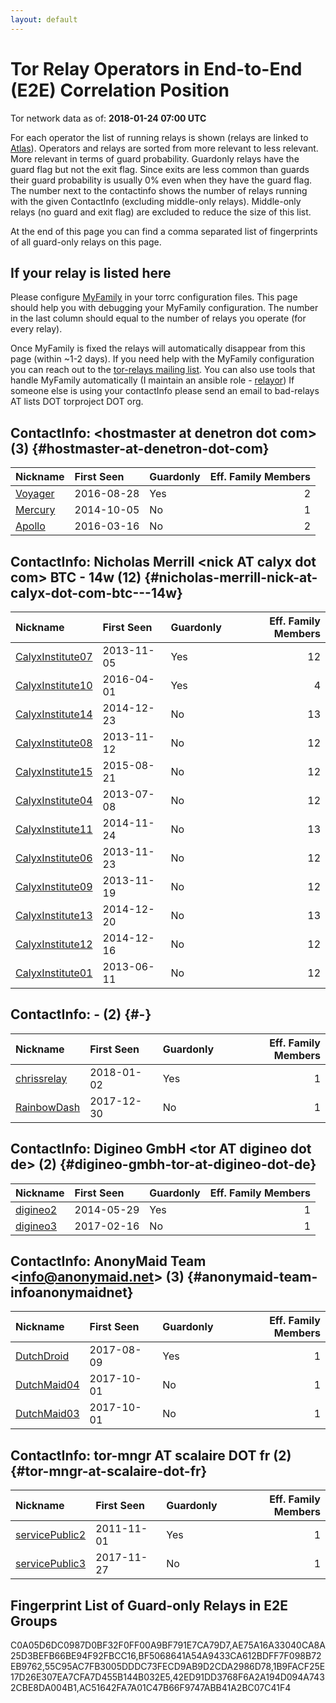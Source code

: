 ```yaml
---
layout: default
---
```



# Tor Relay Operators in End-to-End (E2E) Correlation Position

Tor network data as of: **2018-01-24 07:00 UTC**

For each operator the list of running relays is shown (relays are linked to [Atlas](https://atlas.torproject.org)).
Operators and relays are sorted from more relevant to less relevant. More relevant in terms of guard probability.
Guardonly relays have the guard flag but not the exit flag.
Since exits are less common than guards their guard probability is usually 0% even when they have the guard flag.
The number next to the contactinfo shows the number of relays running with the given ContactInfo (excluding middle-only relays).
Middle-only relays (no guard and exit flag) are excluded to reduce the size of this list.

At the end of this page you can find a comma separated list of fingerprints of all guard-only relays on this page.

## If your relay is listed here
Please configure [MyFamily](https://www.torproject.org/docs/tor-manual.html.en#MyFamily) in your torrc configuration files.
This page should help you with debugging your MyFamily configuration. The number in the last column should equal to the number of
relays you operate (for every relay).

Once MyFamily is fixed the relays will automatically disappear from this page (within ~1-2 days).
If you need help with the MyFamily configuration you can reach out to the
[tor-relays mailing list](https://lists.torproject.org/cgi-bin/mailman/listinfo/tor-relays).
You can also use tools that handle MyFamily automatically (I maintain an ansible role - 
[relayor](https://medium.com/@nusenu/deploying-tor-relays-with-ansible-6612593fa34d))
If someone else is using your contactInfo please send an email to bad-relays AT lists DOT torproject DOT org.


## ContactInfo: &lt;hostmaster at denetron dot com&gt; (3) {#hostmaster-at-denetron-dot-com}

| Nickname                                                                                  | First Seen   | Guardonly   |   Eff. Family Members |
|:------------------------------------------------------------------------------------------|:-------------|:------------|----------------------:|
| [Voyager](https://atlas.torproject.org/#details/AE75A16A33040CA8A25D3BEFB66BE94F92FBCC16) | 2016-08-28   | Yes         |                     2 |
| [Mercury](https://atlas.torproject.org/#details/484CEAF51A37EC992645FB6257B2EBC4AE20D9B7) | 2014-10-05   | No          |                     1 |
| [Apollo](https://atlas.torproject.org/#details/9A630383897133B05DB56532ECC91214CF195F68)  | 2016-03-16   | No          |                     2 |

## ContactInfo: Nicholas Merrill &lt;nick AT calyx dot com&gt; BTC - 14w (12) {#nicholas-merrill-nick-at-calyx-dot-com-btc---14w}

| Nickname                                                                                           | First Seen   | Guardonly   |   Eff. Family Members |
|:---------------------------------------------------------------------------------------------------|:-------------|:------------|----------------------:|
| [CalyxInstitute07](https://atlas.torproject.org/#details/1B9FACF25E17D26E307EA7CFA7D455B144B032E5) | 2013-11-05   | Yes         |                    12 |
| [CalyxInstitute10](https://atlas.torproject.org/#details/42ED91DD3768F6A2A194D094A7432CBE8DA004B1) | 2016-04-01   | Yes         |                     4 |
| [CalyxInstitute14](https://atlas.torproject.org/#details/0011BD2485AD45D984EC4159C88FC066E5E3300E) | 2014-12-23   | No          |                    13 |
| [CalyxInstitute08](https://atlas.torproject.org/#details/0B5E5E70FFEA9C7F9FFD13B8E16916A608F3E9EB) | 2013-11-12   | No          |                    12 |
| [CalyxInstitute15](https://atlas.torproject.org/#details/47E49319DD67784F1E65B5793371BE467365979E) | 2015-08-21   | No          |                    12 |
| [CalyxInstitute04](https://atlas.torproject.org/#details/501B3DBF250B094A05CA5DBC424AD4C3D46721A2) | 2013-07-08   | No          |                    12 |
| [CalyxInstitute11](https://atlas.torproject.org/#details/6C143720FFF8469EF6A5C5B4066366340CF6C0D1) | 2014-11-24   | No          |                    13 |
| [CalyxInstitute06](https://atlas.torproject.org/#details/6F4E9FD00D4251D98BE96FB1AA546FE34676A95B) | 2013-11-23   | No          |                    12 |
| [CalyxInstitute09](https://atlas.torproject.org/#details/7761DDC7EB1BE26D4155F74A15F12C32A36FE0F2) | 2013-11-19   | No          |                    12 |
| [CalyxInstitute13](https://atlas.torproject.org/#details/A7C7EB2A0DFB2E3FFFC12B7756707433DD550F9E) | 2014-12-20   | No          |                    13 |
| [CalyxInstitute12](https://atlas.torproject.org/#details/B34CC9056250847D1980F08285B01CF0B718C0B6) | 2014-12-16   | No          |                    12 |
| [CalyxInstitute01](https://atlas.torproject.org/#details/E4D1F25DFBE484208866BA4A1A958B73127CB0AD) | 2013-06-11   | No          |                    12 |

## ContactInfo: - (2) {#-}

| Nickname                                                                                      | First Seen   | Guardonly   |   Eff. Family Members |
|:----------------------------------------------------------------------------------------------|:-------------|:------------|----------------------:|
| [chrissrelay](https://atlas.torproject.org/#details/55C95AC7FB3005DDDC73FECD9AB9D2CDA2986D78) | 2018-01-02   | Yes         |                     1 |
| [RainbowDash](https://atlas.torproject.org/#details/7FD90DB48DB568884DEA6EE3F89CF27250CF83A6) | 2017-12-30   | No          |                     1 |

## ContactInfo: Digineo GmbH &lt;tor AT digineo dot de&gt; (2) {#digineo-gmbh-tor-at-digineo-dot-de}

| Nickname                                                                                   | First Seen   | Guardonly   |   Eff. Family Members |
|:-------------------------------------------------------------------------------------------|:-------------|:------------|----------------------:|
| [digineo2](https://atlas.torproject.org/#details/C0A05D6DC0987D0BF32F0FF00A9BF791E7CA79D7) | 2014-05-29   | Yes         |                     1 |
| [digineo3](https://atlas.torproject.org/#details/B21211A1A2C68F2D9E57E3C7AEAF4F04AFC10E7F) | 2017-02-16   | No          |                     1 |

## ContactInfo: AnonyMaid Team &lt;info@anonymaid.net&gt; (3) {#anonymaid-team-infoanonymaidnet}

| Nickname                                                                                      | First Seen   | Guardonly   |   Eff. Family Members |
|:----------------------------------------------------------------------------------------------|:-------------|:------------|----------------------:|
| [DutchDroid](https://atlas.torproject.org/#details/BF5068641A54A9433CA612BDFF7F098B72EB9762)  | 2017-08-09   | Yes         |                     1 |
| [DutchMaid04](https://atlas.torproject.org/#details/44182447E5E9F2997754CE53FFB4881942B5B3C6) | 2017-10-01   | No          |                     1 |
| [DutchMaid03](https://atlas.torproject.org/#details/7FAB8FED1A821455902BEA3388A6DA5BF6F78198) | 2017-10-01   | No          |                     1 |

## ContactInfo: tor-mngr AT scalaire DOT fr (2) {#tor-mngr-at-scalaire-dot-fr}

| Nickname                                                                                         | First Seen   | Guardonly   |   Eff. Family Members |
|:-------------------------------------------------------------------------------------------------|:-------------|:------------|----------------------:|
| [servicePublic2](https://atlas.torproject.org/#details/AC51642FA7A01C47B66F9747ABB41A2BC07C41F4) | 2011-11-01   | Yes         |                     1 |
| [servicePublic3](https://atlas.torproject.org/#details/5E5040EA472AEB11C3DD4BEAC37EBE50EF40C93B) | 2017-11-27   | No          |                     1 |


## Fingerprint List of Guard-only Relays in E2E Groups

C0A05D6DC0987D0BF32F0FF00A9BF791E7CA79D7,AE75A16A33040CA8A25D3BEFB66BE94F92FBCC16,BF5068641A54A9433CA612BDFF7F098B72EB9762,55C95AC7FB3005DDDC73FECD9AB9D2CDA2986D78,1B9FACF25E17D26E307EA7CFA7D455B144B032E5,42ED91DD3768F6A2A194D094A7432CBE8DA004B1,AC51642FA7A01C47B66F9747ABB41A2BC07C41F4